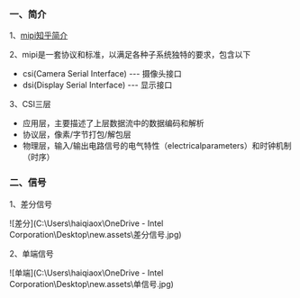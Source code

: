 ### 一、简介

1、[mipi知乎简介](https://zhuanlan.zhihu.com/p/92682047)

2、mipi是一套协议和标准，以满足各种子系统独特的要求，包含以下

- csi(Camera Serial Interface) --- 摄像头接口
- dsi(Display Serial Interface) --- 显示接口

3、CSI三层

- 应用层，主要描述了上层数据流中的数据编码和解析
- 协议层，像素/字节打包/解包层
- 物理层，输入/输出电路信号的电气特性（electricalparameters）和时钟机制（时序）

### 二、信号

1、差分信号

![差分](C:\Users\haiqiaox\OneDrive - Intel Corporation\Desktop\new.assets\差分信号.jpg)

2、单端信号

![单端](C:\Users\haiqiaox\OneDrive - Intel Corporation\Desktop\new.assets\单信号.jpg)
